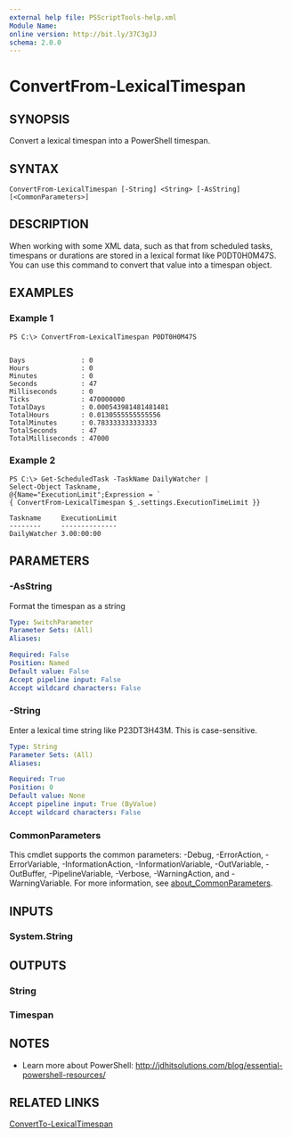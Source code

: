 ```yaml
---
external help file: PSScriptTools-help.xml
Module Name:
online version: http://bit.ly/37C3gJJ
schema: 2.0.0
---
```


# ConvertFrom-LexicalTimespan

## SYNOPSIS
Convert a lexical timespan into a PowerShell timespan.

## SYNTAX

```
ConvertFrom-LexicalTimespan [-String] <String> [-AsString] [<CommonParameters>]
```

## DESCRIPTION
When working with some XML data, such as that from scheduled tasks, timespans or durations are stored in a lexical format like P0DT0H0M47S.
You can use this command to convert that value into a timespan object.

## EXAMPLES

### Example 1
```
PS C:\> ConvertFrom-LexicalTimespan P0DT0H0M47S


Days              : 0
Hours             : 0
Minutes           : 0
Seconds           : 47
Milliseconds      : 0
Ticks             : 470000000
TotalDays         : 0.000543981481481481
TotalHours        : 0.0130555555555556
TotalMinutes      : 0.783333333333333
TotalSeconds      : 47
TotalMilliseconds : 47000
```

### Example 2
```
PS C:\> Get-ScheduledTask -TaskName DailyWatcher |
Select-Object Taskname,
@{Name="ExecutionLimit";Expression = `
{ ConvertFrom-LexicalTimespan $_.settings.ExecutionTimeLimit }}

Taskname     ExecutionLimit
--------     --------------
DailyWatcher 3.00:00:00
```

## PARAMETERS

### -AsString
Format the timespan as a string

```yaml
Type: SwitchParameter
Parameter Sets: (All)
Aliases:

Required: False
Position: Named
Default value: False
Accept pipeline input: False
Accept wildcard characters: False
```

### -String
Enter a lexical time string like P23DT3H43M.
This is case-sensitive.

```yaml
Type: String
Parameter Sets: (All)
Aliases:

Required: True
Position: 0
Default value: None
Accept pipeline input: True (ByValue)
Accept wildcard characters: False
```

### CommonParameters
This cmdlet supports the common parameters: -Debug, -ErrorAction, -ErrorVariable, -InformationAction, -InformationVariable, -OutVariable, -OutBuffer, -PipelineVariable, -Verbose, -WarningAction, and -WarningVariable. For more information, see [about_CommonParameters](http://go.microsoft.com/fwlink/?LinkID=113216).

## INPUTS

### System.String
## OUTPUTS

### String
### Timespan
## NOTES
* Learn more about PowerShell: http://jdhitsolutions.com/blog/essential-powershell-resources/

## RELATED LINKS

[ConvertTo-LexicalTimespan]()

